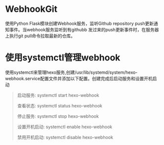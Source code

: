 # WebhookGit

使用Python Flask模块创建Webhook服务，监听Github repository push更新通知事件。当webhook服务监听到有githubb 发过来的push更新事件时，在服务器上执行git pull命令拉取最新的仓库。
[](https://ovvo.oss-cn-shenzhen.aliyuncs.com/Hexo_CICDFlowChart.png)

# 使用systemctl管理webhook
使用systemctl来管理hexo服务,创建/usr/lib/systemd/system/hexo-webhook.service配置文件并添加以下配置。创建完成后启动服务和设置开机启动

> 启动服务: systemctl start hexo-webhook
>
> 查看状态: systemctl status hexo-webhook
>
> 停止服务: systemctl stop hexo-webhook
>
> 设置开机启动: systemctl enable hexo-webhook
> 
> 禁用开机启动: systemctl disable hexo-webhook
